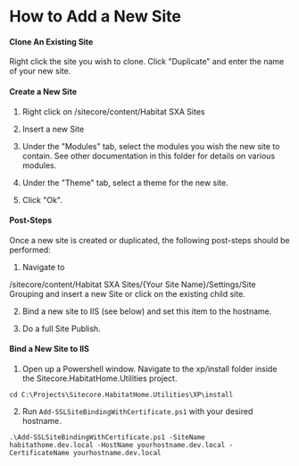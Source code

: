 # How to Add a New Site

#### Clone An Existing Site

Right click the site you wish to clone. Click "Duplicate" and enter the name of your new site.

#### Create a New Site

1) Right click on /sitecore/content/Habitat SXA Sites

2) Insert a new Site

3) Under the "Modules" tab, select the modules you wish the new site to contain. See other documentation in this folder for details on various modules.

4) Under the "Theme" tab, select a theme for the new site.

5) Click "Ok".

#### Post-Steps

Once a new site is created or duplicated, the following post-steps should be performed:

1) Navigate to 

/sitecore/content/Habitat SXA Sites/{Your Site Name}/Settings/Site Grouping and insert a new Site or click on the existing child site. 

2) Bind a new site to IIS (see below) and set this item to the hostname.

3) Do a full Site Publish.

#### Bind a New Site to IIS

1) Open up a Powershell window. Navigate to the xp/install folder inside the Sitecore.HabitatHome.Utilities project.

`cd C:\Projects\Sitecore.HabitatHome.Utilities\XP\install`

2) Run `Add-SSLSiteBindingWithCertificate.ps1` with your desired hostname.

`.\Add-SSLSiteBindingWithCertificate.ps1 -SiteName habitathome.dev.local -HostName yourhostname.dev.local -CertificateName yourhostname.dev.local `